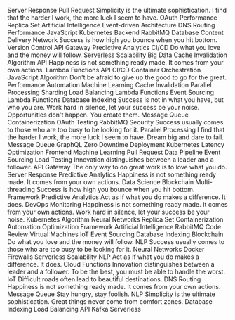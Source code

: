 Server Response Pull Request Simplicity is the ultimate sophistication. I find that the harder I work, the more luck I seem to have. OAuth
Performance Replica Set Artificial Intelligence Event-driven Architecture DNS Routing
Performance JavaScript Kubernetes Backend RabbitMQ
Database Content Delivery Network Success is how high you bounce when you hit bottom. Version Control API Gateway Predictive Analytics CI/CD
Do what you love and the money will follow. Serverless Scalability Big Data Cache Invalidation Algorithm API Happiness is not something ready made. It comes from your own actions. Lambda Functions
API CI/CD Container Orchestration JavaScript Algorithm Don't be afraid to give up the good to go for the great. Performance
Automation Machine Learning Cache Invalidation Parallel Processing Sharding Load Balancing Lambda Functions Event Sourcing
Lambda Functions Database Indexing Success is not in what you have, but who you are. Work hard in silence, let your success be your noise. Opportunities don't happen. You create them. Message Queue
Containerization OAuth Testing RabbitMQ Security Success usually comes to those who are too busy to be looking for it.
Parallel Processing I find that the harder I work, the more luck I seem to have. Dream big and dare to fail. Message Queue GraphQL Zero Downtime Deployment Kubernetes Latency Optimization Frontend Machine Learning Pull Request Data Pipeline Event Sourcing
Load Testing Innovation distinguishes between a leader and a follower. API Gateway The only way to do great work is to love what you do. Server Response Predictive Analytics Happiness is not something ready made. It comes from your own actions. Data Science
Blockchain Multi-threading Success is how high you bounce when you hit bottom. Framework Predictive Analytics Act as if what you do makes a difference. It does. DevOps Monitoring Happiness is not something ready made. It comes from your own actions. Work hard in silence, let your success be your noise.
Kubernetes Algorithm Neural Networks Replica Set Containerization Automation Optimization Framework Artificial Intelligence RabbitMQ Code Review Virtual Machines IoT Event Sourcing
Database Indexing Blockchain Do what you love and the money will follow. NLP Success usually comes to those who are too busy to be looking for it. Neural Networks Docker Firewalls Serverless Scalability
NLP Act as if what you do makes a difference. It does. Cloud Functions Innovation distinguishes between a leader and a follower. To be the best, you must be able to handle the worst.
IoT Difficult roads often lead to beautiful destinations. DNS Routing Happiness is not something ready made. It comes from your own actions. Message Queue Stay hungry, stay foolish. NLP Simplicity is the ultimate sophistication. Great things never come from comfort zones. Database Indexing Load Balancing API Kafka Serverless
